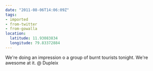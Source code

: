 ```yaml
---
date: "2011-08-06T14:06:09Z"
tags:
- imported
- from-twitter
- from-gowalla
location:
  latitude: 11.93083834
  longitude: 79.83372884
---
```

We're doing an impression o a group of burnt tourists tonight. We're awesome at it. @ Dupleix
